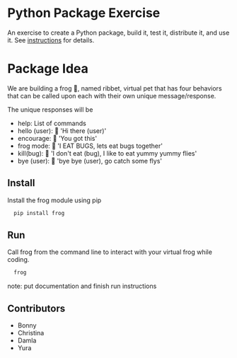 # Python Package Exercise

An exercise to create a Python package, build it, test it, distribute it, and use it. See [instructions](./instructions.md) for details.

# Package Idea

We are building a frog 🐸, named ribbet, virtual pet that has four behaviors that can be called upon each with their own unique message/response. 

The unique responses will be
* help: List of commands 
* hello (user): 🐸 'Hi there (user)'
* encourage: 🐸 'You got this'
* frog mode: 🐸 'I EAT BUGS, lets eat bugs together'
* kill(bug): 🐸 'I don't eat (bug), I like to eat yummy yummy flies'
* bye (user): 🐸 'bye bye (user), go catch some flys'

## Install 

Install the frog module using pip

```bash
  pip install frog 
```

## Run
Call frog from the command line to interact with your virtual frog while coding.

```bash
  frog 
```
note: put documentation and finish run instructions

## Contributors
* Bonny 
* Christina 
* Damla
* Yura
